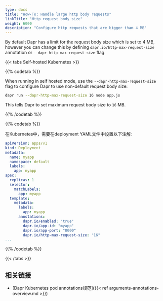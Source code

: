```yaml
---
type: docs
title: "How-To: Handle large http body requests"
linkTitle: "Http request body size"
weight: 6000
description: "Configure http requests that are bigger than 4 MB"
---
```


By default Dapr has a limit for the request body size which is set to 4 MB, however you can change this by defining `dapr.io/http-max-request-size` annotation or `--dapr-http-max-request-size` flag.



{{< tabs Self-hosted Kubernetes >}}

{{% codetab %}}

When running in self hosted mode, use the `--dapr-http-max-request-size` flag to configure Dapr to use non-default request body size:

```bash
dapr run --dapr-http-max-request-size 16 node app.js
```
This tells Dapr to set maximum request body size to `16` MB.

{{% /codetab %}}


{{% codetab %}}

在Kubernetes中，需要在deployment YAML文件中设置以下注解:
```yaml
apiVersion: apps/v1
kind: Deployment
metadata:
  name: myapp
  namespace: default
  labels:
    app: myapp
spec:
  replicas: 1
  selector:
    matchLabels:
      app: myapp
  template:
    metadata:
      labels:
        app: myapp
      annotations:
        dapr.io/enabled: "true"
        dapr.io/app-id: "myapp"
        dapr.io/app-port: "8000"
        dapr.io/http-max-request-size: "16"
...
```

{{% /codetab %}}

{{< /tabs >}}

## 相关链接
- [Dapr Kubernetes pod annotations规范]({{< ref arguments-annotations-overview.md >}})
